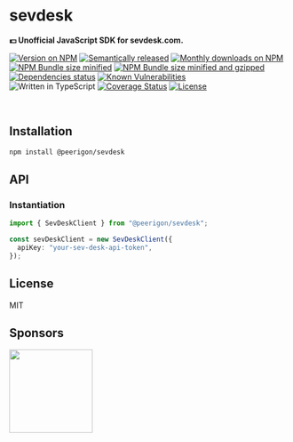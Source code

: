 # sevdesk

**💵 Unofficial JavaScript SDK for sevdesk.com.**

[![Version on NPM](https://img.shields.io/npm/v/@peerigon/sevdesk?style=for-the-badge)](https://www.npmjs.com/package/@peerigon/sevdesk)
[![Semantically released](https://img.shields.io/badge/%20%20%F0%9F%93%A6%F0%9F%9A%80-semantic--release-e10079.svg?style=for-the-badge)](https://github.com/semantic-release/semantic-release)
[![Monthly downloads on NPM](https://img.shields.io/npm/dm/@peerigon/sevdesk?style=for-the-badge)](https://www.npmjs.com/package/@peerigon/sevdesk)<br>
[![NPM Bundle size minified](https://img.shields.io/bundlephobia/min/@peerigon/sevdesk?style=for-the-badge)](https://bundlephobia.com/result?p=@peerigon/sevdesk)
[![NPM Bundle size minified and gzipped](https://img.shields.io/bundlephobia/minzip/@peerigon/sevdesk?style=for-the-badge)](https://bundlephobia.com/result?p=@peerigon/sevdesk)<br>
[![Dependencies status](https://img.shields.io/david/peerigon/@peerigon/sevdesk?style=for-the-badge)](https://david-dm.org/peerigon/@peerigon/sevdesk)
[![Known Vulnerabilities](https://img.shields.io/snyk/vulnerabilities/npm/@peerigon/sevdesk?style=for-the-badge)](https://snyk.io/test/github/peerigon/@peerigon/sevdesk)<br>
![Written in TypeScript](https://img.shields.io/npm/types/@peerigon/sevdesk?style=for-the-badge)
[![Coverage Status](https://img.shields.io/coveralls/github/peerigon/@peerigon/sevdesk?style=for-the-badge)](https://coveralls.io/github/peerigon/@peerigon/sevdesk?branch=main)
[![License](https://img.shields.io/npm/l/parse-domain?style=for-the-badge)](./LICENSE)

<br />

## Installation

```sh
npm install @peerigon/sevdesk
```

## API

### Instantiation

```ts
import { SevDeskClient } from "@peerigon/sevdesk";

const sevDeskClient = new SevDeskClient({
  apiKey: "your-sev-desk-api-token",
});
```

## License

MIT

## Sponsors

[<img src="https://assets.peerigon.com/peerigon/logo/peerigon-logo-flat-spinat.png" width="150" />](https://peerigon.com)
